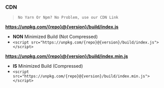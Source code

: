 ### CDN
> `No Yarn Or Npm? No Problem, use our CDN Link`

**https://unpkg.com/{repo}@{version}/build/index.js**
- **NON** Minimized Build (Not Compressed)
- `<script src="https://unpkg.com/{repo}@{version}/build/index.js"></script>`

**https://unpkg.com/{repo}@{version}/build/index.min.js**
- **IS** Minimized Build (Compressed)
- `<script src="https://unpkg.com/{repo}@{version}/build/index.min.js"></script>`
